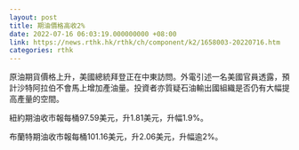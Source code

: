 ```yaml
---
layout: post
title: 期油價格高收2%
date: 2022-07-16 06:03:19.000000000 +08:00
link: https://news.rthk.hk/rthk/ch/component/k2/1658003-20220716.htm
categories: rthk
---
```


原油期貨價格上升，美國總統拜登正在中東訪問。外電引述一名美國官員透露，預計沙特阿拉伯不會馬上增加產油量。投資者亦質疑石油輸出國組織是否仍有大幅提高產量的空間。

紐約期油收市報每桶97.59美元，升1.81美元，升幅1.9%。

布蘭特期油收市報每桶101.16美元，升2.06美元，升幅逾2%。
